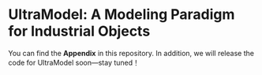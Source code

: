# UltraModel: A Modeling Paradigm for Industrial Objects

You can find the **Appendix** in this repository. In addition, we will release the code for UltraModel soon—stay tuned！
